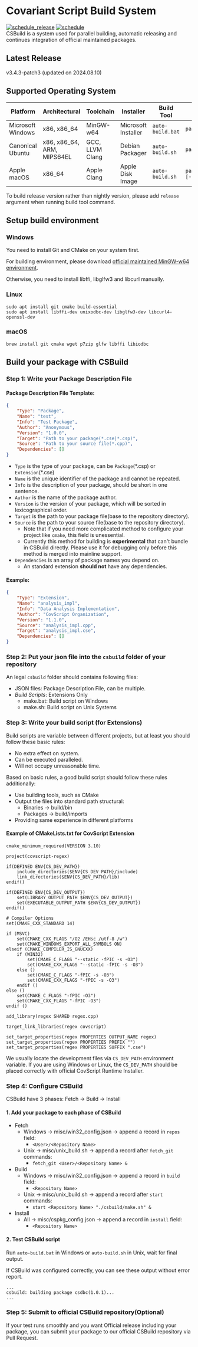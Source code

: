 # Covariant Script Build System
[![schedule_release](https://github.com/covscript/csbuild/actions/workflows/schedule_release.yml/badge.svg)](https://github.com/covscript/csbuild/actions/workflows/schedule_release.yml) [![schedule](https://github.com/covscript/csbuild/actions/workflows/schedule.yml/badge.svg)](https://github.com/covscript/csbuild/actions/workflows/schedule.yml)  
CSBuild is a system used for parallel building, automatic releasing and continues integration of official maintained packages.

## Latest Release

v3.4.3-patch3 (updated on 2024.08.10)

## Supported Operating System
|Platform|Architectural|Toolchain|Installer|Build Tool|Package Tool|
|----|----|----|----|----|----|
|Microsoft Windows|x86, x86_64|MinGW-w64|Microsoft Installer|`auto-build.bat`|`package_tools/wix/make.bat`|
|Canonical Ubuntu|x86, x86_64, ARM, MIPS64EL|GCC, LLVM Clang|Debian Packager|`auto-build.sh`|`package_tools/deb/make.sh`|
|Apple macOS|x86_64|Apple Clang|Apple Disk Image|`auto-build.sh`|`package_tools/dmg/make.sh [--no-gui]`|

To build release version rather than nightly version, please add `release` argument when running build tool command.
## Setup build environment
### Windows
You need to install Git and CMake on your system first.

For building environment, please download [official maintained MinGW-w64 environment](https://github.com/covscript-archives/mingw-w64).

Otherwise, you need to install libffi, libglfw3 and libcurl manually.
### Linux
```
sudo apt install git cmake build-essential
sudo apt install libffi-dev unixodbc-dev libglfw3-dev libcurl4-openssl-dev
```
### macOS
```
brew install git cmake wget p7zip glfw libffi libiodbc
```
## Build your package with CSBuild
### Step 1: Write your Package Description File
#### Package Description File Template:
```json
{
    "Type": "Package",
    "Name": "test",
    "Info": "Test Package",
    "Author": "Anonymous",
    "Version": "1.0.0",
    "Target": "Path to your package(*.cse|*.csp)",
    "Source": "Path to your source file(*.cpp)",
    "Dependencies": []
}

```
+ `Type` is the type of your package, can be `Package`(\*.csp) or `Extension`(\*.cse)
+ `Name` is the unique identifier of the package and cannot be repeated.
+ `Info` is the description of your package, should be short in one sentence.
+ `Author` is the name of the package author.
+ `Version` is the version of your package, which will be sorted in lexicographical order.
+ `Target` is the path to your package file(base to the repository directory).
+ `Source` is the path to your source file(base to the repository directory).
  + Note that if you need more complicated method to configure your project like `cmake`, this field is unessential.
  + Currently this method for building is **experimental** that can't bundle in CSBuild directly. Please use it for debugging only before this method is merged into mainline support.
+ `Dependencies` is an array of package names you depend on.
  + An standard extension **should not** have any dependencies. 

#### Example:
```json
{
    "Type": "Extension",
    "Name": "analysis_impl",
    "Info": "Data Analysis Implementation",
    "Author": "CovScript Organization",
    "Version": "1.1.0",
    "Source": "analysis_impl.cpp",
    "Target": "analysis_impl.cse",
    "Dependencies": []
}
```
### Step 2: Put your json file into the `csbuild` folder of your repository
An legal `csbuild` folder should contains following files:
+ JSON files: Package Description File, can be multiple.
+ *Build Scripts*: Extensions Only
  + make.bat: Build script on Windows
  + make.sh: Build script on Unix Systems
### Step 3: Write your build script (for Extensions)
Build scripts are variable between different projects, but at least you should follow these basic rules:
+ No extra effect on system.
+ Can be executed paralleled.
+ Will not occupy unreasonable time.

Based on basic rules, a good build script should follow these rules additionally:
+ Use building tools, such as CMake
+ Output the files into standard path structural:
    + Binaries -> build/bin
    + Packages -> build/imports
+ Providing same experience in different platforms
#### Example of CMakeLists.txt for CovScript Extension
```
cmake_minimum_required(VERSION 3.10)

project(covscript-regex)

if(DEFINED ENV{CS_DEV_PATH})
    include_directories($ENV{CS_DEV_PATH}/include)
    link_directories($ENV{CS_DEV_PATH}/lib)
endif()

if(DEFINED ENV{CS_DEV_OUTPUT})
    set(LIBRARY_OUTPUT_PATH $ENV{CS_DEV_OUTPUT})
    set(EXECUTABLE_OUTPUT_PATH $ENV{CS_DEV_OUTPUT})
endif()

# Compiler Options
set(CMAKE_CXX_STANDARD 14)

if (MSVC)
    set(CMAKE_CXX_FLAGS "/O2 /EHsc /utf-8 /w")
    set(CMAKE_WINDOWS_EXPORT_ALL_SYMBOLS ON)
elseif (CMAKE_COMPILER_IS_GNUCXX)
    if (WIN32)
        set(CMAKE_C_FLAGS "--static -fPIC -s -O3")
        set(CMAKE_CXX_FLAGS "--static -fPIC -s -O3")
    else ()
        set(CMAKE_C_FLAGS "-fPIC -s -O3")
        set(CMAKE_CXX_FLAGS "-fPIC -s -O3")
    endif ()
else ()
    set(CMAKE_C_FLAGS "-fPIC -O3")
    set(CMAKE_CXX_FLAGS "-fPIC -O3")
endif ()

add_library(regex SHARED regex.cpp)

target_link_libraries(regex covscript)

set_target_properties(regex PROPERTIES OUTPUT_NAME regex)
set_target_properties(regex PROPERTIES PREFIX "")
set_target_properties(regex PROPERTIES SUFFIX ".cse")
```
We usually locate the development files via `CS_DEV_PATH` environment variable. If you are using Windows or Linux, the `CS_DEV_PATH` should be placed correctly with official CovScript Runtime Installer.
### Step 4: Configure CSBuild
CSBuild have 3 phases: Fetch -> Build -> Install
#### 1. Add your package to each phase of CSBuild
+ Fetch
    + Windows -> misc/win32_config.json -> append a record in `repos` field:
        + `<User>/<Repository Name>`
    + Unix -> misc/unix_build.sh -> append a record after `fetch_git` commands:
        + `fetch_git <User>/<Repository Name> &`
+ Build
    + Windows -> misc/win32_config.json -> append a record in `build` field:
        + `<Repository Name>`
    + Unix -> misc/unix_build.sh -> append a record after `start` commands:
        + `start <Repository Name> "./csbuild/make.sh" &`
+ Install
    + All -> misc/cspkg_config.json -> append a record in `install` field:
        + `<Repository Name>`
#### 2. Test CSBuild script
Run `auto-build.bat` in Windows or `auto-build.sh` in Unix, wait for final output.

If CSBuild was configured correctly, you can see these output without error report.
```
...
csbuild: building package csdbc(1.0.1)...
...
```
### Step 5: Submit to official CSBuild repository(Optional)
If your test runs smoothly and you want Official release including your package, you can submit your package to our official CSBuild repository via Pull Request.
